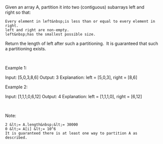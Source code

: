 Given an array A, partition it&nbsp;into two (contiguous) subarrays&nbsp;left&nbsp;and right&nbsp;so that:


	Every element in left&nbsp;is less than or equal to every element in right.
	left and right are non-empty.
	left&nbsp;has the smallest possible size.


Return the length of left after such a partitioning.&nbsp; It is guaranteed that such a partitioning exists.

&nbsp;

Example 1:


Input: [5,0,3,8,6]
Output: 3
Explanation: left = [5,0,3], right = [8,6]



Example 2:


Input: [1,1,1,0,6,12]
Output: 4
Explanation: left = [1,1,1,0], right = [6,12]


&nbsp;


Note:


	2 &lt;= A.length&nbsp;&lt;= 30000
	0 &lt;= A[i] &lt;= 10^6
	It is guaranteed there is at least one way to partition A as described.



&nbsp;


